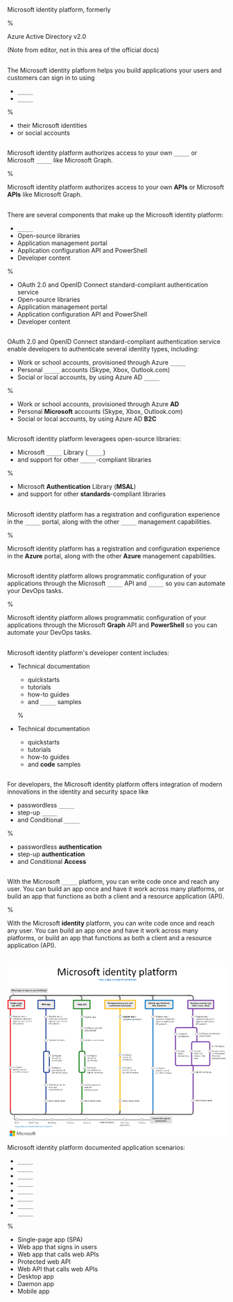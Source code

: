 ##

Microsoft identity platform, formerly

%

Azure Active Directory v2.0

(Note from editor, not in this area of the official docs)

##

The Microsoft identity platform helps you build applications your users and customers can sign in to using

- `_____`
- `_____`

%

- their Microsoft identities
- or social accounts

##

Microsoft identity platform authorizes access to your own `_____` or Microsoft `_____` like Microsoft Graph.

%

Microsoft identity platform authorizes access to your own **APIs** or Microsoft **APIs** like Microsoft Graph.

##

There are several components that make up the Microsoft identity platform:

- `_____`
- Open-source libraries
- Application management portal
- Application configuration API and PowerShell
- Developer content

%

- OAuth 2.0 and OpenID Connect standard-compliant authentication service
- Open-source libraries
- Application management portal
- Application configuration API and PowerShell
- Developer content

##

OAuth 2.0 and OpenID Connect standard-compliant authentication service enable developers to authenticate several identity types, including:

- Work or school accounts, provisioned through Azure `_____`
- Personal `_____` accounts (Skype, Xbox, Outlook.com)
- Social or local accounts, by using Azure AD `_____`

%

- Work or school accounts, provisioned through Azure **AD**
- Personal **Microsoft** accounts (Skype, Xbox, Outlook.com)
- Social or local accounts, by using Azure AD **B2C**

##

Microsoft identity platform leveragees open-source libraries:

- Microsoft `_____` Library (`_____`)
- and support for other `_____`-compliant libraries

%

- Microsoft **Authentication** Library (**MSAL**)
- and support for other **standards**-compliant libraries

##

Microsoft identity platform has a registration and configuration experience in the `_____` portal, along with the other `_____` management capabilities.

%

Microsoft identity platform has a registration and configuration experience in the **Azure** portal, along with the other **Azure** management capabilities.

##

Microsoft identity platform allows programmatic configuration of your applications through the Microsoft `_____` API and `_____` so you can automate your DevOps tasks.

%

Microsoft identity platform allows programmatic configuration of your applications through the Microsoft **Graph** API and **PowerShell** so you can automate your DevOps tasks.

##

Microsoft identity platform's developer content includes:

- Technical documentation
  - quickstarts
  - tutorials
  - how-to guides
  - and `_____` samples

  %

- Technical documentation
  - quickstarts
  - tutorials
  - how-to guides
  - and **code** samples

##

For developers, the Microsoft identity platform offers integration of modern innovations in the identity and security space like

- passwordless `_____`
- step-up `_____`
- and Conditional `_____`

%

- passwordless **authentication**
- step-up **authentication**
- and Conditional **Access**

##

With the Microsoft `_____` platform, you can write code once and reach any user. You can build an app once and have it work across many platforms, or build an app that functions as both a client and a resource application (API).

%

With the Microsoft **identity** platform, you can write code once and reach any user. You can build an app once and have it work across many platforms, or build an app that functions as both a client and a resource application (API).

##

![application scenarios](./application-scenarios-identity-platform.png)

Microsoft identity platform documented application scenarios:

- `_____`
- `_____`
- `_____`
- `_____`
- `_____`
- `_____`
- `_____`
- `_____`

%

- Single-page app (SPA)
- Web app that signs in users
- Web app that calls web APIs
- Protected web API
- Web API that calls web APIs
- Desktop app
- Daemon app
- Mobile app
